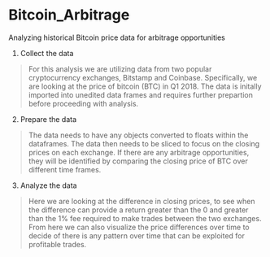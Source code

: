 # Bitcoin_Arbitrage
Analyzing historical Bitcoin price data for arbitrage opportunities

1. Collect the data

> For this analysis we are utilizing data from two popular cryptocurrency exchanges, Bitstamp and Coinbase.  Specifically, we are looking at the price of bitcoin (BTC) in Q1 2018.  The data is initally imported into unedited data frames and requires further prepartion before proceeding with analysis. 

2. Prepare the data

>The data needs to have any objects converted to floats within the dataframes.  The data then needs to be sliced to focus on the closing prices on each exchange.  If there are any arbitrage opportunities, they will be identified by comparing the closing price of BTC over different time frames.

3. Analyze the data

> Here we are looking at the difference in closing prices, to see when the difference can provide a return greater than the 0 and greater than the 1% fee required to make trades between the two exchanges.  From here we can also visualize the price differences over time to decide of there is any pattern over time that can be exploited for profitable trades.